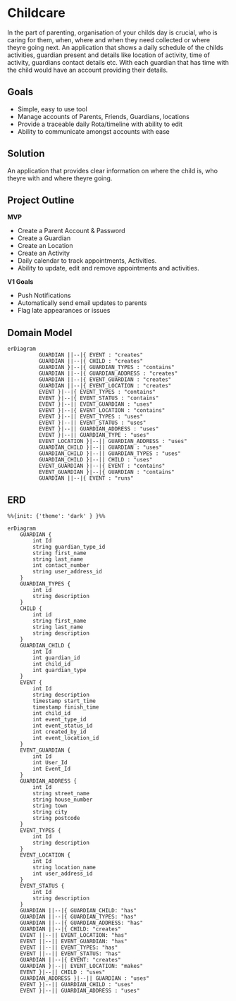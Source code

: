 # Childcare
In the part of parenting, organisation of your childs day is crucial, who is caring for them, when, where and when they need collected or where theyre going next.
An application that shows a daily schedule of the childs activities, guardian present and details like location of activity, time of activity, guardians contact details etc.
With each guardian that has time with the child would have an account providing their details.

## Goals
-  Simple, easy to use tool
-  Manage accounts of Parents, Friends, Guardians, locations
-  Provide a traceable daily Rota/timeline with ability to edit
-  Ability to communicate amongst accounts with ease

## Solution
An application that provides clear information on where the child is, who theyre with and where theyre going.

## Project Outline

**MVP**

-   Create a Parent Account & Password
-   Create a Guardian
-   Create an Location
-   Create an Activity
-   Daily calendar to track appointments, Activities.
-   Ability to update, edit and remove appointments and activities.

**V1 Goals**

-   Push Notifications
-   Automatically send email updates to parents
-   Flag late appearances or issues

## Domain Model
``` mermaid
erDiagram
          GUARDIAN ||--|{ EVENT : "creates"
          GUARDIAN ||--|{ CHILD : "creates"
          GUARDIAN }|--|{ GUARDIAN_TYPES : "contains"
          GUARDIAN ||--|{ GUARDIAN_ADDRESS : "creates"
          GUARDIAN ||--|{ EVENT_GUARDIAN : "creates"
          GUARDIAN ||--|{ EVENT_LOCATION : "creates"
          EVENT }|--|{ EVENT_TYPES : "contains"
          EVENT }|--|{ EVENT_STATUS : "contains"
          EVENT }|--|| EVENT_GUARDIAN : "uses"
          EVENT }|--|{ EVENT_LOCATION : "contains"
          EVENT }|--|| EVENT_TYPES : "uses"
          EVENT }|--|| EVENT_STATUS : "uses"
          EVENT }|--|| GUARDIAN_ADDRESS : "uses"
          EVENT }|--|| GUARDIAN_TYPE : "uses"
          EVENT_LOCATION }|--|| GUARDIAN_ADDRESS : "uses"
          GUARDIAN_CHILD }|--|| GUARDIAN : "uses"
          GUARDIAN_CHILD }|--|| GUARDIAN_TYPES : "uses"
          GUARDIAN_CHILD }|--|| CHILD : "uses"
          EVENT_GUARDIAN }|--|{ EVENT : "contains"
          EVENT_GUARDIAN }|--|{ GUARDIAN : "contains"
          GUARDIAN ||--|{ EVENT : "runs"
```

## ERD 
``` mermaid
%%{init: {'theme': 'dark' } }%%

erDiagram
    GUARDIAN {
        int Id
        string guardian_type_id
        string first_name
        string last_name
        int contact_number
        string user_address_id
    }
    GUARDIAN_TYPES {
        int id
        string description
    }
    CHILD {
        int id
        string first_name
        string last_name
        string description
    }
    GUARDIAN_CHILD {
        int Id
        int guardian_id
        int child_id
        int guardian_type
    }
    EVENT {
        int Id
        string description
        timestamp start_time
        timestamp finish_time
        int child_id
        int event_type_id
        int event_status_id
        int created_by_id
        int event_location_id
    }
    EVENT_GUARDIAN {
        int Id
        int User_Id
        int Event_Id
    }
    GUARDIAN_ADDRESS {
        int Id
        string street_name
        string house_number
        string town
        string city
        string postcode
    }
    EVENT_TYPES {
        int Id
        string description
    }
    EVENT_LOCATION {
        int Id
        string location_name
        int user_address_id
    }
    EVENT_STATUS {
        int Id
        string description
    }
    GUARDIAN ||--|{ GUARDIAN_CHILD: "has"
    GUARDIAN ||--|{ GUARDIAN_TYPES: "has"
    GUARDIAN ||--|{ GUARDIAN_ADDRESS: "has"
    GUARDIAN ||--|{ CHILD: "creates"
    EVENT ||--|| EVENT_LOCATION: "has"
    EVENT ||--|| EVENT_GUARDIAN: "has"
    EVENT ||--|| EVENT_TYPES: "has"
    EVENT ||--|| EVENT_STATUS: "has"
    GUARDIAN ||--|{ EVENT: "creates"
    GUARDIAN }|--|| EVENT_LOCATION: "makes"
    EVENT }|--|| CHILD : "uses"
    GUARDIAN_ADDRESS }|--|| GUARDIAN : "uses"
    EVENT }|--|| GUARDIAN_CHILD : "uses"
    EVENT }|--|| GUARDIAN_ADDRESS : "uses"

```
